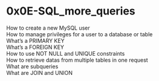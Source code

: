 # 0x0E-SQL_more_queries
How to create a new MySQL user\
How to manage privileges for a user to a database or table\
What’s a PRIMARY KEY\
What’s a FOREIGN KEY\
How to use NOT NULL and UNIQUE constraints\
How to retrieve datas from multiple tables in one request\
What are subqueries\
What are JOIN and UNION

